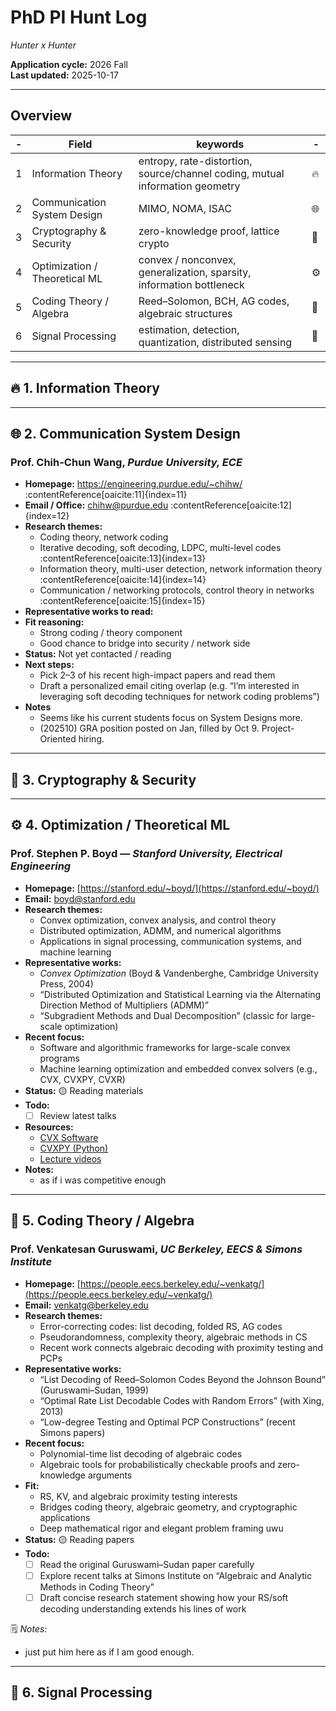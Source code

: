 # PhD PI Hunt Log
_Hunter x Hunter_

**Application cycle:** 2026 Fall  
**Last updated:** 2025-10-17  

---

## Overview

| - | Field | keywords | - |
|------|--------|----------------|-----------|
| 1 | Information Theory | entropy, rate-distortion, source/channel coding, mutual information geometry | 🔥 |
| 2 | Communication System Design | MIMO, NOMA, ISAC | 🌐 |
| 3 | Cryptography & Security | zero-knowledge proof, lattice crypto | 🔐 |
| 4 | Optimization / Theoretical ML | convex / nonconvex, generalization, sparsity, information bottleneck | ⚙️ |
| 5 | Coding Theory / Algebra | Reed–Solomon, BCH, AG codes, algebraic structures | 🧩 |
| 6 | Signal Processing | estimation, detection, quantization, distributed sensing | 📡 |

---

## 🔥 1. Information Theory



---

## 🌐 2. Communication System Design

### **Prof. Chih-Chun Wang**, *Purdue University, ECE*  
- **Homepage:** https://engineering.purdue.edu/~chihw/ :contentReference[oaicite:11]{index=11}  
- **Email / Office:** chihw@purdue.edu :contentReference[oaicite:12]{index=12}  
- **Research themes:**
  - Coding theory, network coding  
  - Iterative decoding, soft decoding, LDPC, multi-level codes :contentReference[oaicite:13]{index=13}  
  - Information theory, multi-user detection, network information theory :contentReference[oaicite:14]{index=14}  
  - Communication / networking protocols, control theory in networks :contentReference[oaicite:15]{index=15}  
- **Representative works to read:**
- **Fit reasoning:**
  - Strong coding / theory component  
  - Good chance to bridge into security / network side  
- **Status:**  Not yet contacted / reading  
- **Next steps:**  
  - Pick 2–3 of his recent high-impact papers and read them  
  - Draft a personalized email citing overlap (e.g. “I’m interested in leveraging soft decoding techniques for network coding problems”)  
- **Notes**
    - Seems like his current students focus on System Designs more.
    - (202510) GRA position posted on Jan, filled by Oct 9. Project-Oriented hiring.
---

## 🔐 3. Cryptography & Security


---

## ⚙️ 4. Optimization / Theoretical ML

### **Prof. Stephen P. Boyd** — *Stanford University, Electrical Engineering*  
- **Homepage:** [https://stanford.edu/~boyd/](https://stanford.edu/~boyd/)  
- **Email:** boyd@stanford.edu  
- **Research themes:**  
  - Convex optimization, convex analysis, and control theory  
  - Distributed optimization, ADMM, and numerical algorithms  
  - Applications in signal processing, communication systems, and machine learning  
- **Representative works:**  
  - *Convex Optimization* (Boyd & Vandenberghe, Cambridge University Press, 2004)  
  - “Distributed Optimization and Statistical Learning via the Alternating Direction Method of Multipliers (ADMM)”  
  - “Subgradient Methods and Dual Decomposition” (classic for large-scale optimization)  
- **Recent focus:**  
  - Software and algorithmic frameworks for large-scale convex programs  
  - Machine learning optimization and embedded convex solvers (e.g., CVX, CVXPY, CVXR)  
- **Status:** 🟡 Reading materials  
- **Todo:**  
  - [ ] Review latest talks 
- **Resources:**  
  - [CVX Software](https://cvxr.com/cvx/)  
  - [CVXPY (Python)](https://www.cvxpy.org/)  
  - [Lecture videos](https://web.stanford.edu/class/ee364a/)  
- **Notes:**  
    - as if i was competitive enough

---

## 🧩 5. Coding Theory / Algebra
### **Prof. Venkatesan Guruswami**, *UC Berkeley, EECS & Simons Institute*  
- **Homepage:** [https://people.eecs.berkeley.edu/~venkatg/](https://people.eecs.berkeley.edu/~venkatg/)
- **Email:** venkatg@berkeley.edu  
- **Research themes:**  
  - Error-correcting codes: list decoding, folded RS, AG codes  
  - Pseudorandomness, complexity theory, algebraic methods in CS  
  - Recent work connects algebraic decoding with proximity testing and PCPs  
- **Representative works:**  
  - “List Decoding of Reed–Solomon Codes Beyond the Johnson Bound” (Guruswami–Sudan, 1999)  
  - “Optimal Rate List Decodable Codes with Random Errors” (with Xing, 2013)  
  - “Low-degree Testing and Optimal PCP Constructions” (recent Simons papers)  
- **Recent focus:**  
  - Polynomial-time list decoding of algebraic codes  
  - Algebraic tools for probabilistically checkable proofs and zero-knowledge arguments  
- **Fit:**  
  - RS, KV, and algebraic proximity testing interests  
  - Bridges coding theory, algebraic geometry, and cryptographic applications  
  - Deep mathematical rigor and elegant problem framing uwu
- **Status:** 🟡 Reading papers  
- **Todo:**  
  - [ ] Read the original Guruswami–Sudan paper carefully  
  - [ ] Explore recent talks at Simons Institute on “Algebraic and Analytic Methods in Coding Theory”  
  - [ ] Draft concise research statement showing how your RS/soft decoding understanding extends his lines of work  

🗒️ *Notes:*  
- just put him here as if I am good enough. 

---

## 📡 6. Signal Processing


